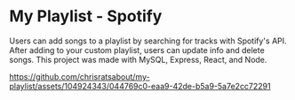 # My Playlist - Spotify
Users can add songs to a playlist by searching for tracks with Spotify's API. After adding to your custom playlist, users can update info and delete songs. This project was made with MySQL, Express, React, and Node.

https://github.com/chrisratsabout/my-playlist/assets/104924343/044769c0-eaa9-42de-b5a9-5a7e2cc72291


